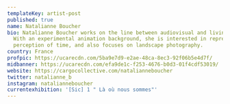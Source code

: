 ```yaml
---
templateKey: artist-post
published: true
name: Natalianne Boucher
bio: Natalianne Boucher works on the line between audiovisual and living arts.
  With an experimental animation background, she is interested in representing
  perception of time, and also focuses on landscape photography.
country: France
profpic: https://ucarecdn.com/5ba9e7d9-e2ae-48ca-8ec3-92f06b5e4d7f/
midbanner: https://ucarecdn.com/efa9de1c-f253-4676-b0d3-01f4cdf53019/
website: https://cargocollective.com/natalianneboucher
twitter: natalianne_b
instagram: natalianneboucher
currentexhibition: '[Sic] 1 " Là où nous sommes"'
---
```


